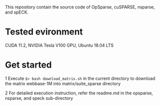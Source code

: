 This repository contain the source code of OpSparse, cuSPARSE, nsparse, and spECK.
# Tested evironment
CUDA 11.2, NVIDIA Tesla V100 GPU, Ubuntu 18.04 LTS

# Get started
1 Execute ```$> bash download_matrix.sh``` in the current directory to download the matrix webbase-1M into matrix/suite_sparse directory

2 For detailed execution instruction, refer the readme.md in the opsparse, nsparse, and speck sub-directory
